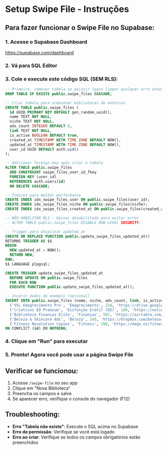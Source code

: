 # Setup Swipe File - Instruções

## Para fazer funcionar o Swipe File no Supabase:

### 1. Acesse o Supabase Dashboard
https://supabase.com/dashboard

### 2. Vá para SQL Editor

### 3. Cole e execute este código SQL (SEM RLS):

```sql
-- Primeiro, remover tabela se existir (para limpar qualquer erro anterior)
DROP TABLE IF EXISTS public.swipe_files CASCADE;

-- Criar tabela para armazenar bibliotecas de anúncios
CREATE TABLE public.swipe_files (
  id UUID PRIMARY KEY DEFAULT gen_random_uuid(),
  name TEXT NOT NULL,
  niche TEXT NOT NULL,
  ads_count INTEGER DEFAULT 0,
  link TEXT NOT NULL,
  is_active BOOLEAN DEFAULT true,
  created_at TIMESTAMP WITH TIME ZONE DEFAULT NOW(),
  updated_at TIMESTAMP WITH TIME ZONE DEFAULT NOW(),
  user_id UUID DEFAULT auth.uid()
);

-- Adicionar foreign key após criar a tabela
ALTER TABLE public.swipe_files 
  ADD CONSTRAINT swipe_files_user_id_fkey 
  FOREIGN KEY (user_id) 
  REFERENCES auth.users(id) 
  ON DELETE CASCADE;

-- Índices para melhor performance
CREATE INDEX idx_swipe_files_user ON public.swipe_files(user_id);
CREATE INDEX idx_swipe_files_niche ON public.swipe_files(niche);
CREATE INDEX idx_swipe_files_created_at ON public.swipe_files(created_at DESC);

-- NÃO HABILITAR RLS - Deixar desabilitado para evitar erros
-- ALTER TABLE public.swipe_files DISABLE ROW LEVEL SECURITY;

-- Trigger para atualizar updated_at
CREATE OR REPLACE FUNCTION public.update_swipe_files_updated_at()
RETURNS TRIGGER AS $$
BEGIN
  NEW.updated_at = NOW();
  RETURN NEW;
END;
$$ LANGUAGE plpgsql;

CREATE TRIGGER update_swipe_files_updated_at
  BEFORE UPDATE ON public.swipe_files
  FOR EACH ROW
  EXECUTE FUNCTION public.update_swipe_files_updated_at();

-- Inserir dados de exemplo (opcional)
INSERT INTO public.swipe_files (name, niche, ads_count, link, is_active) VALUES
  ('VSL Emagrecimento Pro', 'Emagrecimento', 234, 'https://drive.google.com/drive/folders/vsl-emagrecimento', true),
  ('Criativos ED Premium', 'Disfunção Erétil (ED)', 189, 'https://notion.so/ed-criativos-premium', true),
  ('Biblioteca Finanças Elite', 'Finanças', 567, 'https://airtable.com/financas-elite', true),
  ('Beleza & Skincare Ads', 'Beleza', 145, 'https://dropbox.com/beleza-skincare', true),
  ('Fitness Revolution Copies', 'Fitness', 298, 'https://mega.nz/fitness-revolution', true)
ON CONFLICT (id) DO NOTHING;
```

### 4. Clique em "Run" para executar

### 5. Pronto! Agora você pode usar a página Swipe File

## Verificar se funcionou:

1. Acesse `/swipe-file` no seu app
2. Clique em "Nova Biblioteca"
3. Preencha os campos e salve
4. Se aparecer erro, verifique o console do navegador (F12)

## Troubleshooting:

- **Erro "Tabela não existe"**: Execute o SQL acima no Supabase
- **Erro de permissão**: Verifique se você está logado
- **Erro ao criar**: Verifique se todos os campos obrigatórios estão preenchidos